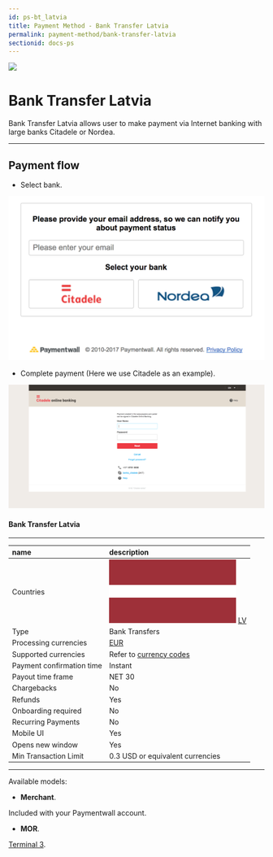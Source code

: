 ```yaml
---
id: ps-bt_latvia
title: Payment Method - Bank Transfer Latvia
permalink: payment-method/bank-transfer-latvia
sectionid: docs-ps
---
```


<div class="docs-ps-header">
    <div class="docs-ps-logo">
        <img src="https://api.paymentwall.com/images/ps_logos/pm_btlatvia.png">
    </div>
    <h1>Bank Transfer Latvia</h1>
</div>

<div class="docs-ps-body" markdown="1">

<div class="docs-ps-instructions" markdown="1">

Bank Transfer Latvia allows user to make payment via Internet banking with large banks Citadele or Nordea.

*** 

## Payment flow

* Select bank.

<div class="docs-img docs-medium-img">
    <img src="/textures/pic/payment-system/bank-transfer/bt-latvia/bt_latvia_select.png">
</div>

* Complete payment (Here we use Citadele as an example).

<div class="docs-img">
    <img src="/textures/pic/payment-system/bank-transfer/bt-latvia/bt_latvia_checkout.png">
</div>

</div>

<div class="docs-ps-attributes" markdown="1">
<div class="docs-ps-attributes-body" markdown="1">

#### Bank Transfer Latvia

***

|name|description|
|:--|:--|
|Countries| <img class="flags" src="/textures/pic/flags/europe/latvia.png"> [LV](https://en.wikipedia.org/wiki/Latvia)|
|Type|Bank Transfers|
|Processing currencies|[EUR](https://en.wikipedia.org/wiki/Euro)|
|Supported currencies| Refer to [currency codes](/reference/currencies)|
|Payment confirmation time|Instant|
|Payout time frame| NET 30|
|Chargebacks|No|
|Refunds|Yes|
|Onboarding required| No|
|Recurring Payments|No|
|Mobile UI|Yes|
|Opens new window|Yes|
|Min Transaction Limit|0.3 USD or equivalent currencies|

***

Available models:

* **Merchant**. 

Included with your Paymentwall account.

* **MOR**. 

[Terminal 3](https://www.terminal3.com/).

</div>
</div>

</div>